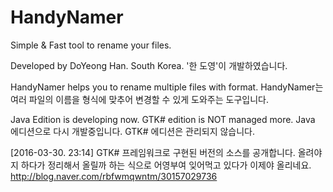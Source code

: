 # HandyNamer
Simple &amp; Fast tool to rename your files.

Developed by DoYeong Han. South Korea.
'한 도영'이 개발하였습니다.

HandyNamer helps you to rename multiple files with format.
HandyNamer는 여러 파일의 이름을 형식에 맞추어 변경할 수 있게 도와주는 도구입니다.

Java Edition is developing now. GTK# edition is NOT managed more.
Java 에디션으로 다시 개발중입니다. GTK# 에디션은 관리되지 않습니다.



[2016-03-30. 23:14]
GTK# 프레임워크로 구현된 버전의 소스를 공개합니다.
올려야지 하다가 정리해서 올릴까 하는 식으로 어영부여 잊어먹고 있다가 이제야 올리네요.
http://blog.naver.com/rbfwmqwntm/30157029736
